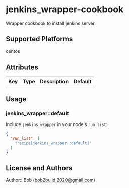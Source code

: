 # jenkins_wrapper-cookbook

Wrapper cookbook to install jenkins server.

## Supported Platforms

centos

## Attributes

<table>
  <tr>
    <th>Key</th>
    <th>Type</th>
    <th>Description</th>
    <th>Default</th>
  </tr>
</table>

## Usage

### jenkins_wrapper::default

Include `jenkins_wrapper` in your node's `run_list`:

```json
{
  "run_list": [
    "recipe[jenkins_wrapper::default]"
  ]
}
```

## License and Authors

Author:: Bob (bob2build.2020@gmail.com)

